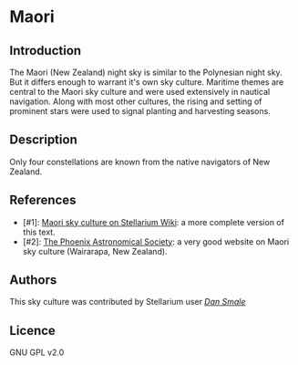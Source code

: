 # Maori

## Introduction

The Maori (New Zealand) night sky is similar to the Polynesian night sky. But it differs enough to warrant it's own sky culture. Maritime themes are central to the Maori sky culture and were used extensively in nautical navigation. Along with most other cultures, the rising and setting of prominent stars were used to signal planting and harvesting seasons.

## Description

Only four constellations are known from the native navigators of New Zealand.

## References

 - [#1]: [Maori sky culture on Stellarium Wiki](http://www.stellarium.org/wiki/index.php/Sky_cultures#Maori_.28New_Zealand.29): a more complete version of this text.
 - [#2]: [The Phoenix Astronomical Society](http://www.astronomynz.org/): a very good website on Maori sky culture (Wairarapa, New Zealand).

## Authors

This sky culture was contributed by Stellarium user [_Dan Smale_](mailto:d.smale(at)niwa.co.nz)

## Licence

GNU GPL v2.0

